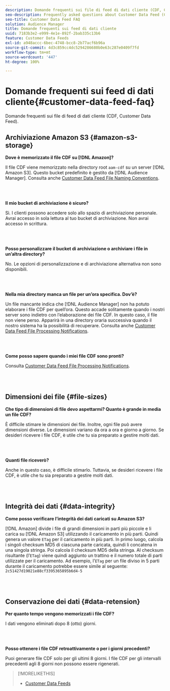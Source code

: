 ```yaml
---
description: Domande frequenti sui file di feed di dati cliente (CDF, Customer Data Feed).
seo-description: Frequently asked questions about Customer Data Feed (CDF) files.
seo-title: Customer Data Feed FAQ
solution: Audience Manager
title: Domande frequenti sui feed di dati cliente
uuid: 7183b3e2-e999-4e1e-892f-2bab335c13b6
feature: Customer Data Feeds
exl-id: a948accc-6bec-4748-bcc8-2b77acf6b96a
source-git-commit: 4d3c859cc4dc5294286680b0e63c287e0409f7fd
workflow-type: tm+mt
source-wordcount: '447'
ht-degree: 100%

---
```


# Domande frequenti sui feed di dati cliente{#customer-data-feed-faq}

Domande frequenti sui file di feed di dati cliente (CDF, Customer Data Feed).

## Archiviazione Amazon S3 {#amazon-s3-storage}

**Dove è memorizzato il file CDF su [!DNL Amazon]?**

Il file CDF viene memorizzato nella directory root `aam-cdf` su un server [!DNL Amazon S3]. Questo bucket predefinito è gestito da [!DNL Audience Manager]. Consulta anche [Customer Data Feed File Naming Conventions](../features/cdf-files.md#cdf-naming-conventions).

<br> 

**Il mio bucket di archiviazione è sicuro?**

Sì. I clienti possono accedere solo allo spazio di archiviazione personale. Avrai accesso in sola lettura al tuo bucket di archiviazione. Non avrai accesso in scrittura.

<br> 

**Posso personalizzare il bucket di archiviazione o archiviare i file in un’altra directory?**

No. Le opzioni di personalizzazione e di archiviazione alternativa non sono disponibili.

<br> 

**Nella mia directory manca un file per un’ora specifica. Dov’è?**

Un file mancante indica che [!DNL Audience Manager] non ha potuto elaborare i file CDF per quell’ora. Questo accade solitamente quando i nostri server sono indietro con l’elaborazione dei file CDF. In questo caso, il file non viene perso. Apparirà in una directory oraria successiva quando il nostro sistema ha la possibilità di recuperare. Consulta anche [Customer Data Feed File Processing Notifications](../features/cdf-files.md#cdf-file-processing-notifications).

<br> 

**Come posso sapere quando i miei file CDF sono pronti?**

Consulta [Customer Data Feed File Processing Notifications](../features/cdf-files.md#cdf-file-processing-notifications).

<br> 

## Dimensioni dei file {#file-sizes}

**Che tipo di dimensioni di file devo aspettarmi? Quanto è grande in media un file CDF?**

È difficile stimare le dimensioni dei file. Inoltre, ogni file può avere dimensioni diverse. Le dimensioni variano da ora a ora e giorno a giorno. Se desideri ricevere i file CDF, è utile che tu sia preparato a gestire molti dati.

<br> 

**Quanti file riceverò?**

Anche in questo caso, è difficile stimarlo. Tuttavia, se desideri ricevere i file CDF, è utile che tu sia preparato a gestire molti dati.

<br> 

## Integrità dei dati {#data-integrity}

**Come posso verificare l’integrità dei dati caricati su Amazon S3?**

[!DNL Amazon] divide i file di grandi dimensioni in parti più piccole e li carica su [!DNL Amazon S3] utilizzando il caricamento in più parti. Quindi genera un valore `ETag` per il caricamento in più parti. In primo luogo, calcola i singoli checksum MD5 di ciascuna parte caricata, quindi li concatena in una singola stringa. Poi calcola il checksum MD5 della stringa. Al checksum risultante (l’`ETag`) viene quindi aggiunto un trattino e il numero totale di parti utilizzate per il caricamento. Ad esempio, l’`ETag` per un file diviso in 5 parti durante il caricamento potrebbe essere simile al seguente: `2c51427d19021e88cf3395365895b6d4-5`

<br> 

## Conservazione dei dati {#data-retension}

**Per quanto tempo vengono memorizzati i file CDF?**

I dati vengono eliminati dopo 8 (otto) giorni.

<br> 

**Posso ottenere i file CDF retroattivamente o per i giorni precedenti?**

Puoi generare file CDF solo per gli ultimi 8 giorni. I file CDF per gli intervalli precedenti agli 8 giorni non possono essere rigenerati.

>[!MORELIKETHIS]
>
>* [Customer Data Feeds](../features/cdf-files.md)

